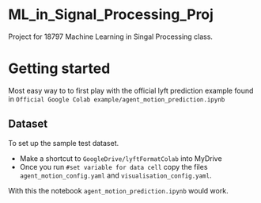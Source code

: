 # ML_in_Signal_Processing_Proj

Project for 18797 Machine Learning in Singal Processing class.

# Getting started
Most easy way to to first play with the official lyft prediction example found in `Official Google Colab example/agent_motion_prediction.ipynb`

## Dataset
To set up the sample test dataset.
* Make a shortcut to `GoogleDrive/lyftFormatColab` into MyDrive
* Once you run `#set variable for data cell` copy the files `agent_motion_config.yaml` and `visualisation_config.yaml`.

With this the notebook `agent_motion_prediction.ipynb` would work.